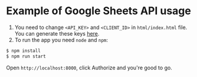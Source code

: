 # Example of Google Sheets API usage

1. You need to change `<API_KEY>` and `<CLIENT_ID>` in `html/index.html` file. You can generate these keys [here](https://developers.google.com/sheets/api/quickstart/js).
2. To run the app you need `node` and `npm`:
```sh
$ npm install
$ npm run start
```

Open `http://localhost:8000`, click Authorize and you're good to go.
